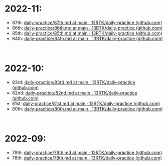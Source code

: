 # 2022-11:
- 87th: [daily-practice/87th.md at main · 13RTK/daily-practice (github.com)](https://github.com/13RTK/daily-practice/blob/main/2022/11/87th.md)
- 86th: [daily-practice/86th.md at main · 13RTK/daily-practice (github.com)](https://github.com/13RTK/daily-practice/blob/main/2022/11/86th.md)
- 85th: [daily-practice/85th.md at main · 13RTK/daily-practice (github.com)](https://github.com/13RTK/daily-practice/blob/main/2022/11/85th.md)
- 84th: [daily-practice/84th.md at main · 13RTK/daily-practice (github.com)](https://github.com/13RTK/daily-practice/blob/main/2022/10/84th.md)

&nbsp;
# 2022-10:

- 83rd: [daily-practice/83rd.md at main · 13RTK/daily-practice (github.com)](https://github.com/13RTK/daily-practice/blob/main/2022/10/83rd.md)
- 82nd: [daily-practice/82nd.md at main · 13RTK/daily-practice (github.com)](https://github.com/13RTK/daily-practice/blob/main/2022/10/82nd.md)
- 81st: [daily-practice/81st.md at main · 13RTK/daily-practice (github.com)](https://github.com/13RTK/daily-practice/blob/main/2022/10/81st.md)
- 80th: [daily-practice/80th.md at main · 13RTK/daily-practice (github.com)](https://github.com/13RTK/daily-practice/blob/main/2022/10/80th.md)



&nbsp;

# 2022-09:

- 79th: [daily-practice/79th.md at main · 13RTK/daily-practice (github.com)](https://github.com/13RTK/daily-practice/blob/main/2022/09/79th.md)
- 78th: [daily-practice/78th.md at main · 13RTK/daily-practice (github.com)](https://github.com/13RTK/daily-practice/blob/main/2022/09/78th.md)